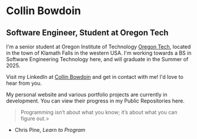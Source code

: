 # Collin Bowdoin
## Software Engineer, Student at Oregon Tech
I'm a senior student at Oregon Institute of Technology [Oregon Tech](https://www.oit.edu/), located in the town of Klamath Falls in the western USA.
I'm working towards a BS in Software Engineering Technology here, and will graduate in the Summer of 2025.  

Visit my LinkedIn at [Collin Bowdoin](https://www.linkedin.com/in/collin-bowdoin/) and get in contact with me! I'd love to hear from you.

My personal website and various portfolio projects are currently in development. You can view their progress in my Public Repositories here.

>Programming isn’t about what you know; it’s about what you can figure out.>
- Chris Pine, *Learn to Program*

<!--
**IntricEight/IntricEight** is a ✨ _special_ ✨ repository because its `README.md` (this file) appears on your GitHub profile.

Here are some ideas to get you started:

- 🔭 I’m currently working on ...
- 🌱 I’m currently learning ...
- 👯 I’m looking to collaborate on ...
- 🤔 I’m looking for help with ...
- 💬 Ask me about ...
- 📫 How to reach me: ...
- 😄 Pronouns: ...
- ⚡ Fun fact: ...
-->
